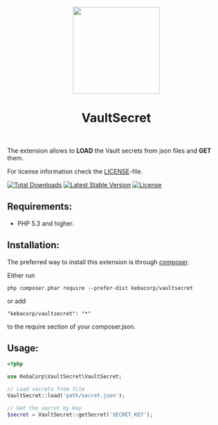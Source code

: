 <p align="center">
    <a href="https://github.com/KebaCorp" target="_blank">
        <img src="https://avatars0.githubusercontent.com/u/29224726?s=400&u=ed586fe0e07d9d68d1594e0020d7e8e5fd2ac3d5&v=4" height="200px">
    </a>
    <h1 align="center">VaultSecret</h1>
    <br>
</p>

The extension allows to **LOAD** the Vault secrets from json files and **GET** them.

For license information check the [LICENSE](LICENSE.md)-file.

[![Total Downloads](https://poser.pugx.org/kebacorp/vaultsecret/downloads)](https://packagist.org/packages/kebacorp/vaultsecret)
[![Latest Stable Version](https://poser.pugx.org/kebacorp/vaultsecret/v/stable)](https://packagist.org/packages/kebacorp/vaultsecret)
[![License](https://poser.pugx.org/kebacorp/vaultsecret/license)](https://packagist.org/packages/kebacorp/vaultsecret)



Requirements:
-------------


- PHP 5.3 and higher.



Installation:
-------------


The preferred way to install this extension is through [composer](http://getcomposer.org/download/).

Either run

```
php composer.phar require --prefer-dist kebacorp/vaultsecret
```

or add

```
"kebacorp/vaultsecret": "*"
```

to the require section of your composer.json.



Usage:
------

```php
<?php

use KebaCorp\VaultSecret\VaultSecret;

// Load secrets from file
VaultSecret::load('path/secret.json');

// Get the secret by key
$secret = VaultSecret::getSecret('SECRET_KEY');
```
